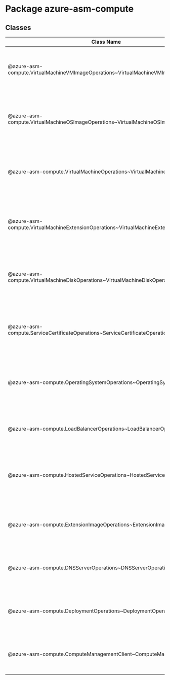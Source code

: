 # Package azure-asm-compute
## Classes
| Class Name | Description |
|---|---|
| @azure-asm-compute.VirtualMachineVMImageOperations~VirtualMachineVMImageOperations |The Service Management API includes operations for managing the virtual machine templates in your subscription. __NOTE__: An instance of this class is automatically created for an instance of the [ComputeManagementClient] {@link ComputeManagementClient~ComputeManagementClient}. See [virtualMachineVMImages] {@link ComputeManagementClient~ComputeManagementClient#virtualMachineVMImages}. Initializes a new instance of the VirtualMachineVMImageOperations class.|
| @azure-asm-compute.VirtualMachineOSImageOperations~VirtualMachineOSImageOperations |The Service Management API includes operations for managing the OS images in your subscription.  (see http://msdn.microsoft.com/en-us/library/windowsazure/jj157175.aspx for more information) __NOTE__: An instance of this class is automatically created for an instance of the [ComputeManagementClient] {@link ComputeManagementClient~ComputeManagementClient}. See [virtualMachineOSImages] {@link ComputeManagementClient~ComputeManagementClient#virtualMachineOSImages}. Initializes a new instance of the VirtualMachineOSImageOperations class.|
| @azure-asm-compute.VirtualMachineOperations~VirtualMachineOperations |The Service Management API includes operations for managing the virtual machines in your subscription.  (see http://msdn.microsoft.com/en-us/library/windowsazure/jj157206.aspx for more information) __NOTE__: An instance of this class is automatically created for an instance of the [ComputeManagementClient] {@link ComputeManagementClient~ComputeManagementClient}. See [virtualMachines] {@link ComputeManagementClient~ComputeManagementClient#virtualMachines}. Initializes a new instance of the VirtualMachineOperations class.|
| @azure-asm-compute.VirtualMachineExtensionOperations~VirtualMachineExtensionOperations |The Service Management API includes operations for managing the virtual machine extensions in your subscription.  (see http://msdn.microsoft.com/en-us/library/windowsazure/jj157206.aspx for more information) __NOTE__: An instance of this class is automatically created for an instance of the [ComputeManagementClient] {@link ComputeManagementClient~ComputeManagementClient}. See [virtualMachineExtensions] {@link ComputeManagementClient~ComputeManagementClient#virtualMachineExtensions}. Initializes a new instance of the VirtualMachineExtensionOperations class.|
| @azure-asm-compute.VirtualMachineDiskOperations~VirtualMachineDiskOperations |The Service Management API includes operations for managing the disks in your subscription.  (see http://msdn.microsoft.com/en-us/library/windowsazure/jj157188.aspx for more information) __NOTE__: An instance of this class is automatically created for an instance of the [ComputeManagementClient] {@link ComputeManagementClient~ComputeManagementClient}. See [virtualMachineDisks] {@link ComputeManagementClient~ComputeManagementClient#virtualMachineDisks}. Initializes a new instance of the VirtualMachineDiskOperations class.|
| @azure-asm-compute.ServiceCertificateOperations~ServiceCertificateOperations |Operations for managing service certificates for your subscription.  (see http://msdn.microsoft.com/en-us/library/windowsazure/ee795178.aspx for more information) __NOTE__: An instance of this class is automatically created for an instance of the [ComputeManagementClient] {@link ComputeManagementClient~ComputeManagementClient}. See [serviceCertificates] {@link ComputeManagementClient~ComputeManagementClient#serviceCertificates}. Initializes a new instance of the ServiceCertificateOperations class.|
| @azure-asm-compute.OperatingSystemOperations~OperatingSystemOperations |Operations for determining the version of the Azure Guest Operating System on which your service is running.  (see http://msdn.microsoft.com/en-us/library/windowsazure/ff684169.aspx for more information) __NOTE__: An instance of this class is automatically created for an instance of the [ComputeManagementClient] {@link ComputeManagementClient~ComputeManagementClient}. See [operatingSystems] {@link ComputeManagementClient~ComputeManagementClient#operatingSystems}. Initializes a new instance of the OperatingSystemOperations class.|
| @azure-asm-compute.LoadBalancerOperations~LoadBalancerOperations |The Compute Management API includes operations for managing the load balancers for your subscription. __NOTE__: An instance of this class is automatically created for an instance of the [ComputeManagementClient] {@link ComputeManagementClient~ComputeManagementClient}. See [loadBalancers] {@link ComputeManagementClient~ComputeManagementClient#loadBalancers}. Initializes a new instance of the LoadBalancerOperations class.|
| @azure-asm-compute.HostedServiceOperations~HostedServiceOperations |The Service Management API includes operations for managing the hosted services beneath your subscription.  (see http://msdn.microsoft.com/en-us/library/windowsazure/ee460812.aspx for more information) __NOTE__: An instance of this class is automatically created for an instance of the [ComputeManagementClient] {@link ComputeManagementClient~ComputeManagementClient}. See [hostedServices] {@link ComputeManagementClient~ComputeManagementClient#hostedServices}. Initializes a new instance of the HostedServiceOperations class.|
| @azure-asm-compute.ExtensionImageOperations~ExtensionImageOperations |The Service Management API includes operations for managing the service and virtual machine extension images in your publisher subscription. __NOTE__: An instance of this class is automatically created for an instance of the [ComputeManagementClient] {@link ComputeManagementClient~ComputeManagementClient}. See [extensionImages] {@link ComputeManagementClient~ComputeManagementClient#extensionImages}. Initializes a new instance of the ExtensionImageOperations class.|
| @azure-asm-compute.DNSServerOperations~DNSServerOperations |The Compute Management API includes operations for managing the dns servers for your subscription. __NOTE__: An instance of this class is automatically created for an instance of the [ComputeManagementClient] {@link ComputeManagementClient~ComputeManagementClient}. See [dnsServer] {@link ComputeManagementClient~ComputeManagementClient#dnsServer}. Initializes a new instance of the DNSServerOperations class.|
| @azure-asm-compute.DeploymentOperations~DeploymentOperations |The Service Management API includes operations for managing the deployments in your subscription.  (see http://msdn.microsoft.com/en-us/library/windowsazure/ee460812.aspx for more information) __NOTE__: An instance of this class is automatically created for an instance of the [ComputeManagementClient] {@link ComputeManagementClient~ComputeManagementClient}. See [deployments] {@link ComputeManagementClient~ComputeManagementClient#deployments}. Initializes a new instance of the DeploymentOperations class.|
| @azure-asm-compute.ComputeManagementClient~ComputeManagementClient |The Service Management API provides programmatic access to much of the functionality available through the Management Portal. The Service Management API is a REST API. All API operations are performed over SSL, and are mutually authenticated using X.509 v3 certificates.  (see http://msdn.microsoft.com/en-us/library/windowsazure/ee460799.aspx for more information) Initializes a new instance of the ComputeManagementClient class.|
